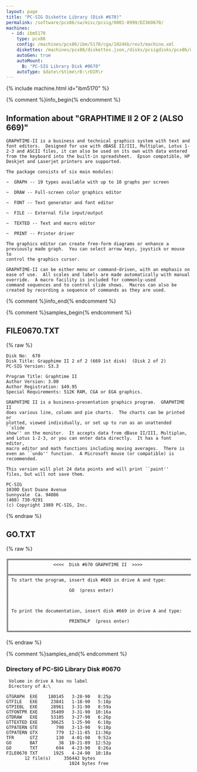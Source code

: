 ```yaml
---
layout: page
title: "PC-SIG Diskette Library (Disk #670)"
permalink: /software/pcx86/sw/misc/pcsig/0001-0999/DISK0670/
machines:
  - id: ibm5170
    type: pcx86
    config: /machines/pcx86/ibm/5170/cga/1024kb/rev3/machine.xml
    diskettes: /machines/pcx86/diskettes.json,/disks/pcsigdisks/pcx86/diskettes.json
    autoGen: true
    autoMount:
      B: "PC-SIG Library Disk #0670"
    autoType: $date\r$time\rB:\rDIR\r
---
```


{% include machine.html id="ibm5170" %}

{% comment %}info_begin{% endcomment %}

## Information about "GRAPHTIME II 2 OF 2 (ALSO 669)"

    GRAPHTIME-II is a business and technical graphics system with text and
    font editors.  Designed for use with dBASE II/III, Multiplan, Lotus 1-
    2-3 and ASCII files, it can also be used on its own with data entered
    from the keyboard into the built-in spreadsheet.  Epson compatible, HP
    Deskjet and Laserjet printers are supported.
    
    The package consists of six main modules:
    
    ~  GRAPH -- 19 types available with up to 10 graphs per screen
    
    ~  DRAW -- Full-screen color graphics editor
    
    ~  FONT -- Text generator and font editor
    
    ~  FILE -- External file input/output
    
    ~  TEXTED -- Text and macro editor
    
    ~  PRINT -- Printer driver
    
    The graphics editor can create free-form diagrams or enhance a
    previously made graph.  You can select arrow keys, joystick or mouse to
    control the graphics cursor.
    
    GRAPHTIME-II can be either menu or command-driven, with an emphasis on
    ease of use.  All scales and labels are made automatically with manual
    override.  A macro facility is included for commonly-used
    command sequences and to control slide shows.  Macros can also be
    created by recording a sequence of commands as they are used.
{% comment %}info_end{% endcomment %}

{% comment %}samples_begin{% endcomment %}

## FILE0670.TXT

{% raw %}
```
Disk No:  670                                                           
Disk Title: Grapphime II 2 of 2 (669 1st disk)  (Disk 2 of 2)           
PC-SIG Version: S3.3                                                    
                                                                        
Program Title: Graphtime II                                             
Author Version: 3.00                                                    
Author Registration: $49.95                                             
Special Requirements: 512K RAM, CGA or EGA graphics.                    
                                                                        
GRAPHTIME II is a business-presentation graphics program.  GRAPHTIME II 
does various line, column and pie charts.  The charts can be printed or 
plotted, viewed individually, or set up to run as an unattended ``slide 
show'' on the monitor.  It accepts data from dBase II/III, Multiplan,   
and Lotus 1-2-3, or you can enter data directly.  It has a font editor, 
macro editor and math functions including moving averages.  There is    
even an ``undo'' function.  A Microsoft mouse (or compatible) is        
recommended.                                                            
                                                                        
This version will plot 24 data points and will print ``paint''          
files, but will not save them.                                          
                                                                        
PC-SIG                                                                  
1030D East Duane Avenue                                                 
Sunnyvale  Ca. 94086                                                    
(408) 730-9291                                                          
(c) Copyright 1989 PC-SIG, Inc.                                         
```
{% endraw %}

## GO.TXT

{% raw %}
```
╔═════════════════════════════════════════════════════════════════════════╗
║                 <<<<  Disk #670 GRAPHTIME II  >>>>                      ║
╠═════════════════════════════════════════════════════════════════════════╣
║ To start the program, insert disk #669 in drive A and type:             ║
║                       GO  (press enter)                                 ║
║                                                                         ║
║ To print the documentation, insert disk #669 in drive A and type:       ║
║                       PRINTHLP  (press enter)                           ║
╚═════════════════════════════════════════════════════════════════════════╝
```
{% endraw %}

{% comment %}samples_end{% endcomment %}

### Directory of PC-SIG Library Disk #0670

     Volume in drive A has no label
     Directory of A:\

    GTGRAPH  EXE    180145   3-28-90   8:25p
    GTFILE   EXE     23841   1-18-90   5:18p
    GTPIEBL  EXE     28961   3-31-90   8:59a
    GTFONTPR EXE     35409   3-31-90  10:16a
    GTDRAW   EXE     53105   3-27-90   6:26p
    GTTEXTED EXE     30625   1-25-90   6:10p
    GTPATERN GTE       790   3-13-90   9:10p
    GTPATERN GTX       779  12-11-85  11:36p
    TFR      GTZ       130   4-01-90   9:52a
    GO       BAT        38  10-21-89  12:52p
    GO       TXT       694   4-23-90   8:26a
    FILE0670 TXT      1925   4-24-90  10:18a
           12 file(s)     356442 bytes
                            1024 bytes free
